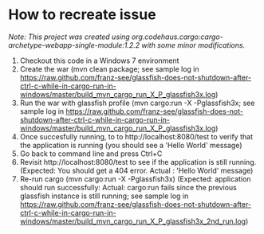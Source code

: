 How to recreate issue
=============

_Note: This project was created using org.codehaus.cargo:cargo-archetype-webapp-single-module:1.2.2 with some minor modifications._

1. Checkout this code in a Windows 7 environment
2. Create the war (mvn clean package; see sample log in https://raw.github.com/franz-see/glassfish-does-not-shutdown-after-ctrl-c-while-in-cargo-run-in-windows/master/build_mvn_cargo_run_X_P_glassfish3x.log)
3. Run the war with glassfish profile (mvn cargo:run -X -Pglassfish3x; see sample log in https://raw.github.com/franz-see/glassfish-does-not-shutdown-after-ctrl-c-while-in-cargo-run-in-windows/master/build_mvn_cargo_run_X_P_glassfish3x.log)
4. Once succesfully running, to to http://localhost:8080/test to verify that the application is running (you should see a 'Hello World' message)
5. Go back to command line and press Ctrl+C
6. Revisit http://localhost:8080/test to see if the application is still running. (Expected: You should get a 404 error. Actual : 'Hello World' message)
7. Re-run cargo (mvn cargo:run -X -Pglassfish3x) (Expected: application should run successfully: Actual: cargo:run fails since the previous glassfish instance is still running; see sample log in https://raw.github.com/franz-see/glassfish-does-not-shutdown-after-ctrl-c-while-in-cargo-run-in-windows/master/build_mvn_cargo_run_X_P_glassfish3x_2nd_run.log)